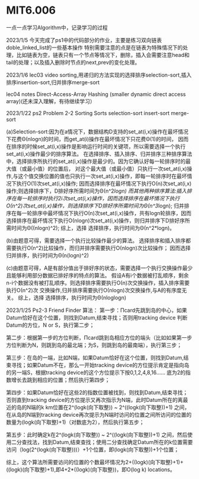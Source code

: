 # MIT6.006
一点一点学习Algorithm中，记录学习的过程

2023/1/5
今天完成了ps1中的代码部分的作业，主要是练习双向链表doble_linked_list的一些基本操作
特别需要注意的点是在链表为特殊情况下的处理，比如链表为空，链表只有一个节点等情况下，删除，插入会需要注意head和tail的处理；以及插入删除时节点的next,prev的变化处理。

2023/1/6
lec03 video 
sorting,用递归的方法实现的选择排序selection-sort,插入排序insertion-sort,归并排序merge-sort

lec04 notes
Direct-Access-Array 
Hashing (smaller dynamic direct access array)(还未深入理解，有待继续学习）


2023/1/22
ps2  Problem 2-2 Sorting Sorts   selection-sort insert-sort merge-sort

(a)Selection-sort:因为在a情况下，数据结构D支持的set_at(i,x)操作在最坏情况下花费Θ(nlogn)的时间，而get_at(i)操作在最坏情况下只花费Θ(1)的时间，
因而在排序的时候set_at(i,x)操作是影响运行时间的关键项，所以需要选择一个执行set_at(i,x)操作最少的排序算法。
在选择排序、插入排序、归并排序三种排序算法中，选择排序所执行的set_at(i,x)操作是最少的。因为它确认好每一轮排序时的最大值（或最小值）的位置后，
对这个最大值（或最小值）只执行一次set_at(i,x)操作,与这个值交换位置的值也只执行一次set_at(i,x)操作，即每一轮排序时在最坏情况下执行Ο(1)次set_at(i,x)操作;
因而选择排序在最坏情况下执行Ο(n)次set_at(i,x)操作;则选择排序下，D排好序所需时间为Θ(n^2*logn)
而其他两种排序算法:插入排序在每一轮排序时执行2i次set_at(i,x)操作，因而选择排序在最坏情况下执行Ο(n^2)次set_at(i,x)操作，则选择排序下D排好序所需时间为Θ(n^3*logn);
归并排序在每一轮排序中最坏情况下执行Ο(n)次set_at(i,x)操作，共有logn轮排序，因而选择排序在最坏情况下执行Ο(nlogn)次set_at(i,x)操作，则归并排序下D排好序所需时间为Θ((nlogn)^2);
综上，选择 选择排序，执行时间为Θ(n^2*logn)。

(b)由题意可得，需要选择一个执行比较操作最少的算法。
选择排序和插入排序都需要执行Ο(n^2)比较操作，而归并排序需要执行Ο(nlogn)次比较操作；
因而选择 归并排序，执行时间为Θ(n(logn)^2)

(c)由题意可得，A是有部分值出于排好序的状态，需要选择一个执行交换操作最少且能够利用部分数据已排好序的特点的算法。
假设A有i个数据被打乱顺序，剩余n-i个数据没有被打乱顺序。则选择排序需要执行Ο(n)次交换操作，插入排序需要执行Ο(n^2)次
交换操作,归并排序需要执行Ο(nlogn)次交换操作,与A的有序度无关。
综上，选择 选择排序，执行时间为Θ(nloglogn)


2023/1/25
Ps2-3 Friend Finder
算法：
第一步：Πcard先跳到岛的中心，如果Datum恰好在这个位置，则找到Datum,结束寻找；否则用tracking device 判断Datum的方位，N or S，执行第二步；

第二步：根据第一步的方位判断，Πcard跳到岛相应方位的端头（比如如果第一步方位判断为N，则跳到岛的最北端；为S，则跳到岛的最南端），执行第三步；

第三步：在岛的一端，比如N端，如果Datum恰好在这个位置，则找到Datum,结束寻找；如果Datum不在，那么一开始tracking device的方位提示肯定是指向岛的另一端S，根据tracking device的这个方位提示下按0,1,2,4,8,16…… 底为2的指数增长去跳到相应的位置；然后执行第四步；

第四步：如果Datum恰好在这些2的指数位置被找到，则找到Datum,结束寻找；否则直到tracking device的方位提示又再次指示为N端，此时Datum所在的离最近的岛的N端的k km位置在2^(logk(向下取整)) ~ 2^((logk(向下取整))+1) 之间，在从岛的N端到tracking device再次提示为N端时访问的位置之间所访问的位置的数量为(logk(向下取整)+1)（对数底为2），然后执行第五步；

第五步：此时确定k在2^(logk(向下取整)) ~ 2^((logk(向下取整))+1) 之间，然后使用二分查找法，找到Datum,结束查找；使用二分查找确定Datum所在的k位置需要访问（log(2^(logk(向下取整)))）+1个位置，即(logk(向下取整))+1个位置；

综上，这个算法所需要访问的位置的个数最坏情况为2+((logk)(向下取整)+1)+ ((logk)(向下取整)+1),即4+2*((logk)(向下取整))，即O(log k) locations。
